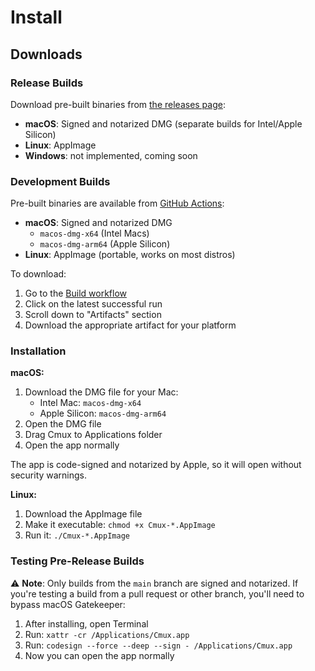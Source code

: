 # Install

## Downloads

### Release Builds

Download pre-built binaries from [the releases page](https://github.com/coder/cmux/releases):

- **macOS**: Signed and notarized DMG (separate builds for Intel/Apple Silicon)
- **Linux**: AppImage
- **Windows**: not implemented, coming soon

### Development Builds

Pre-built binaries are available from [GitHub Actions](https://github.com/coder/cmux/actions/workflows/build.yml):

- **macOS**: Signed and notarized DMG
  - `macos-dmg-x64` (Intel Macs)
  - `macos-dmg-arm64` (Apple Silicon)
- **Linux**: AppImage (portable, works on most distros)

To download:

1. Go to the [Build workflow](https://github.com/coder/cmux/actions/workflows/build.yml)
2. Click on the latest successful run
3. Scroll down to "Artifacts" section
4. Download the appropriate artifact for your platform

### Installation

**macOS:**

1. Download the DMG file for your Mac:
   - Intel Mac: `macos-dmg-x64`
   - Apple Silicon: `macos-dmg-arm64`
2. Open the DMG file
3. Drag Cmux to Applications folder
4. Open the app normally

The app is code-signed and notarized by Apple, so it will open without security warnings.

**Linux:**

1. Download the AppImage file
2. Make it executable: `chmod +x Cmux-*.AppImage`
3. Run it: `./Cmux-*.AppImage`

### Testing Pre-Release Builds

⚠️ **Note**: Only builds from the `main` branch are signed and notarized. If you're testing a build from a pull request or other branch, you'll need to bypass macOS Gatekeeper:

1. After installing, open Terminal
2. Run: `xattr -cr /Applications/Cmux.app`
3. Run: `codesign --force --deep --sign - /Applications/Cmux.app`
4. Now you can open the app normally
